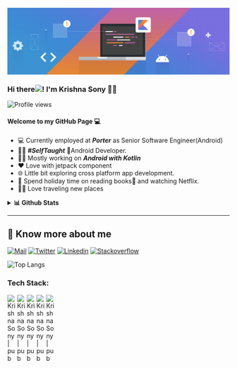 <p><img align="center" src="https://github.com/Krishnasony/Krishnasony/blob/main/banner.png" alt=""/></p>

### Hi there<img src="https://media.giphy.com/media/hvRJCLFzcasrR4ia7z/giphy.gif" width="25px">! I'm Krishna Sony 🙋‍♂️

![Profile views](https://gpvc.arturio.dev/Krishnasony)

####  Welcome to my GitHub Page 💻
- 💻 Currently employed at ***Porter*** as Senior Software Engineer(Android)
- 👨‍💻 ***#SelfTaught*** 📱Android Developer.
- 👨‍💻 Mostly working on ***Android with Kotlin***
- ❤️ Love with jetpack component
- 🌐 Little bit exploring cross platform app development.
- 🌈 Spend holiday time on reading books📗 and watching Netflix.
- 🎒🚎 Love traveling new places
<details>
  <summary><b>📊 Github Stats</b></summary>
  <p align="center"> <img src="https://github-readme-stats.vercel.app/api?username=Krishnasony&count_private=true&show_icons=true&include_all_commits=true" alt="Krishna Sony | Stats" />
</details>

---

## 🔗 Know more about me 

[![Mail](https://img.shields.io/badge/-Say%20Hi!-black?style=for-the-badge&logo=gmail)](mailto:krishnasony97@gmail.com)
[![Twitter](https://img.shields.io/badge/-Twitter-black?style=for-the-badge&logo=twitter)](https://twitter.com/android_krishna)
[![Linkedin](https://img.shields.io/badge/-LinkedIn-black?style=for-the-badge&logo=Linkedin)](https://www.linkedin.com/in/krishna-sony-77077212a/)
[![Stackoverflow](https://img.shields.io/badge/-Stackoverflow-black?style=for-the-badge&logo=stackoverflow)](https://stackoverflow.com/users/9523118/krishna-sony)

![Top Langs](https://github-readme-stats.vercel.app/api/top-langs/?username=Krishnasony&layout=compact)

### Tech Stack:

[<img align="left" alt="Krishna Sony | pub" width="22px" src="https://cdn.jsdelivr.net/npm/simple-icons@v3/icons/android.svg" />][website]
[<img align="left" alt="Krishna Sony | pub" width="22px" src="https://cdn.jsdelivr.net/npm/simple-icons@v3/icons/java.svg" />][website]
[<img align="left" alt="Krishna Sony | pub" width="22px" src="https://cdn.jsdelivr.net/npm/simple-icons@v3/icons/kotlin.svg" />][website]
[<img align="left" alt="Krishna Sony | pub" width="22px" src="https://cdn.jsdelivr.net/npm/simple-icons@v3/icons/gradle.svg" />][website]
[<img align="left" alt="Krishna Sony | pub" width="22px" src="https://cdn.jsdelivr.net/npm/simple-icons@v3/icons/git.svg" />][website]

[website]: https://github.com/Krishnasony


